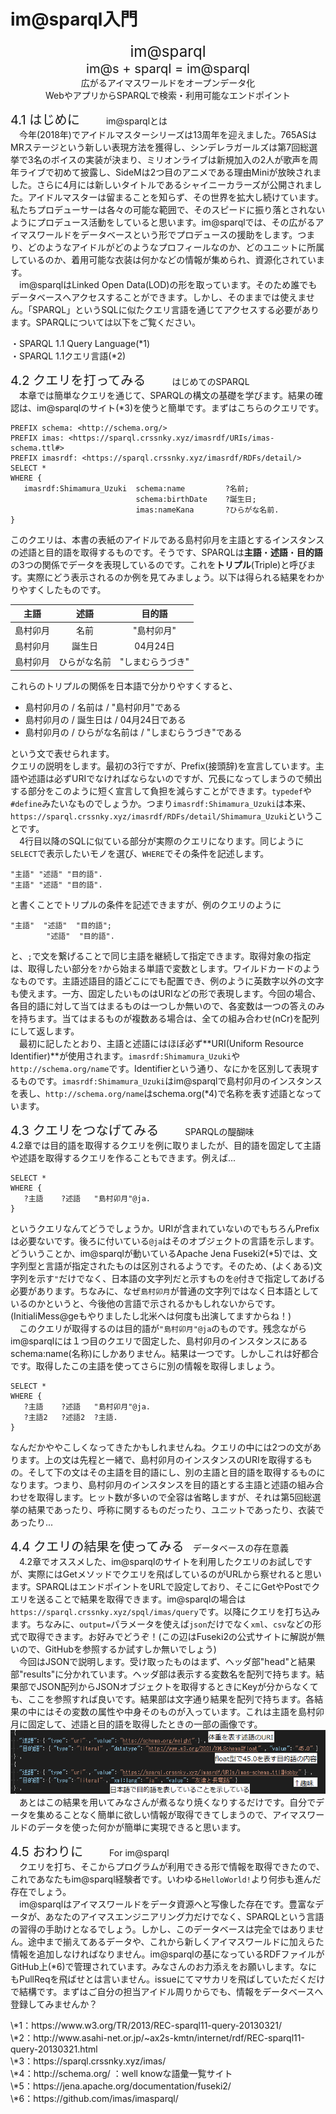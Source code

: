 # im@sparql入門

<!-- ![Logo](images/crssnky/top.png) -->
<!-- 改ページはなんとなくな希望 -->

<!-- ここ囲いたい || 画像にしたい -->
<center><big><big><big>im@sparql</big></big></big></center>
<center><big><big>im@s + sparql = im@sparql</big></big></center>
<center>広がるアイマスワールドをオープンデータ化</center>
<center>WebやアプリからSPARQLで検索・利用可能なエンドポイント</center>

<big><big>4.1 はじめに</big></big>　　　im@sparqlとは  
　今年(2018年)でアイドルマスターシリーズは13周年を迎えました。765ASはMRステージという新しい表現方法を獲得し、シンデレラガールズは第7回総選挙で3名のボイスの実装が決まり、ミリオンライブは新規加入の2人が歌声を周年ライブで初めて披露し、SideMは2つ目のアニメである理由Miniが放映されました。さらに4月には新しいタイトルであるシャイニーカラーズが公開されました。アイドルマスターは留まることを知らず、その世界を拡大し続けています。私たちプロデューサーは各々の可能な範囲で、そのスピードに振り落とされないようにプロデュース活動をしていると思います。im@sparqlでは、その広がるアイマスワールドをデータベースという形でプロデュースの援助をします。つまり、どのようなアイドルがどのようなプロフィールなのか、どのユニットに所属しているのか、着用可能な衣装は何かなどの情報が集められ、資源化されています。  
　im@sparqlはLinked Open Data(LOD)の形を取っています。そのため誰でもデータベースへアクセスすることができます。しかし、そのままでは使えません。「SPARQL」というSQLに似たクエリ言語を通じてアクセスする必要があります。SPARQLについては以下をご覧ください。  
<!-- ここ賛否両論 -->
<!-- っていうかURLどうしようかしら -->
・SPARQL 1.1 Query Language(\*1)  
・SPARQL 1.1クエリ言語(\*2)  

<big><big>4.2 クエリを打ってみる</big></big>　　　はじめてのSPARQL  
　本章では簡単なクエリを通じて、SPARQLの構文の基礎を学びます。結果の確認は、im@sparqlのサイト(\*3)を使うと簡単です。まずはこちらのクエリです。
```sparql
PREFIX schema: <http://schema.org/>
PREFIX imas: <https://sparql.crssnky.xyz/imasrdf/URIs/imas-schema.ttl#>
PREFIX imasrdf: <https://sparql.crssnky.xyz/imasrdf/RDFs/detail/>
SELECT * 
WHERE {
   imasrdf:Shimamura_Uzuki  schema:name         ?名前;
                            schema:birthDate    ?誕生日;
                            imas:nameKana       ?ひらがな名前.
}
```
このクエリは、本書の表紙のアイドルである島村卯月を主語とするインスタンスの述語と目的語を取得するものです。そうです、SPARQLは**主語**・**述語**・**目的語**の3つの関係でデータを表現しているのです。これを**トリプル**(Triple)と呼びます。実際にどう表示されるのか例を見てみましょう。以下は得られる結果をわかりやすくしたものです。

|主語|述語|目的語|
|:-:|:-:|:-:|
|島村卯月|名前|"島村卯月"|
|島村卯月|誕生日|04月24日|
|島村卯月|ひらがな名前|"しまむらうづき"|
これらのトリプルの関係を日本語で分かりやすくすると、
- 島村卯月の / 名前は / "島村卯月"である
- 島村卯月の / 誕生日は / 04月24日である
- 島村卯月の / ひらがな名前は / "しまむらうづき"である

という文で表せられます。  
クエリの説明をします。最初の3行ですが、Prefix(接頭辞)を宣言しています。主語や述語は必ずURIでなければならないのですが、冗長になってしまうので頻出する部分をこのように短く宣言して負担を減らすことができます。`typedef`や`#define`みたいなものでしょうか。つまり`imasrdf:Shimamura_Uzuki`は本来、`https://sparql.crssnky.xyz/imasrdf/RDFs/detail/Shimamura_Uzuki`ということです。  
　4行目以降のSQLに似ている部分が実際のクエリになります。同じように`SELECT`で表示したいモノを選び、`WHERE`でその条件を記述します。
```
"主語" "述語" "目的語".
"主語" "述語" "目的語".
```
と書くことでトリプルの条件を記述できますが、例のクエリのように
```
"主語"  "述語"  "目的語";
        "述語"  "目的語".
```
と、`;`で文を繋げることで同じ主語を継続して指定できます。取得対象の指定は、取得したい部分を`?`から始まる単語で変数とします。ワイルドカードのようなものです。主語述語目的語どこにでも配置でき、例のように英数字以外の文字も使えます。一方、固定したいものはURIなどの形で表現します。今回の場合、各目的語に対して当てはまるものは一つしか無いので、各変数は一つの答えのみを持ちます。当てはまるものが複数ある場合は、全ての組み合わせ(nCr)を配列にして返します。  
　最初に記したとおり、主語と述語にはほぼ必ず**URI(Uniform Resource Identifier)**が使用されます。`imasrdf:Shimamura_Uzuki`や`http://schema.org/name`です。Identifierという通り、なにかを区別して表現するものです。`imasrdf:Shimamura_Uzuki`はim@sparqlで島村卯月のインスタンスを表し、`http://schema.org/name`はschema.org(\*4)で名称を表す述語となっています。

<big><big>4.3 クエリをつなげてみる</big></big>　　　SPARQLの醍醐味  
4.2章では目的語を取得するクエリを例に取りましたが、目的語を固定して主語や述語を取得するクエリを作ることもできます。例えば...
```SPARQL
SELECT * 
WHERE {
   ?主語    ?述語   "島村卯月"@ja.
}
```
というクエリなんてどうでしょうか。URIが含まれていないのでもちろんPrefixは必要ないです。後ろに付いている`@ja`はそのオブジェクトの言語を示します。どういうことか、im@sparqlが動いているApache Jena Fuseki2(\*5)では、文字列型と言語が指定されたものは区別されるようです。そのため、(よくある)文字列を示す`"`だけでなく、日本語の文字列だと示すものを`@`付きで指定してあげる必要があります。ちなみに、なぜ`島村卯月`が普通の文字列ではなく日本語としているのかというと、今後他の言語で示されるかもしれないからです。(InitialiMess@geもやりましたし北米へは何度も出演してますからね！)  
　このクエリが取得するのは目的語が`"島村卯月"@ja`のものです。残念ながらim@sparqlには１つ目のクエリで固定した、島村卯月のインスタンスにあるschema:name(名称)にしかありません。結果は一つです。しかしこれは好都合です。取得したこの主語を使ってさらに別の情報を取得しましょう。  
```SPARQL
SELECT * 
WHERE {
   ?主語    ?述語   "島村卯月"@ja.
   ?主語2   ?述語2  ?主語.
}
```
なんだかややこしくなってきたかもしれませんね。クエリの中には2つの文があります。上の文は先程と一緒で、島村卯月のインスタンスのURIを取得するもの。そして下の文はその主語を目的語にし、別の主語と目的語を取得するものになります。つまり、島村卯月のインスタンスを目的語とする主語と述語の組み合わせを取得します。ヒット数が多いので全容は省略しますが、それは第5回総選挙の結果であったり、呼称に関するものだったり、ユニットであったり、衣装であったり...  

<big><big>4.4 クエリの結果を使ってみる</big></big>　データベースの存在意義  
　4.2章でオススメした、im@sparqlのサイトを利用したクエリのお試しですが、実際にはGetメソッドでクエリを飛ばしているのがURLから察せれると思います。SPARQLはエンドポイントをURLで設定しており、そこにGetやPostでクエリを送ることで結果を取得できます。im@sparqlの場合は`https://sparql.crssnky.xyz/spql/imas/query`です。以降にクエリを打ち込みます。ちなみに、`output=`パラメータを使えば`json`だけでなく`xml`、`csv`などの形式で取得できます。お好みでどうぞ！(この辺はFuseki2の公式サイトに解説が無いので、GitHubを参照するか試すしか無いでしょう)  
　今回はJSONで説明します。受け取ったものはまず、ヘッダ部"head"と結果部"results"に分かれています。ヘッダ部は表示する変数名を配列で持ちます。結果部でJSON配列からJSONオブジェクトを取得するときにKeyが分からなくても、ここを参照すれば良いです。結果部は文字通り結果を配列で持ちます。各結果の中にはその変数の属性や中身そのものが入っています。これは主語を島村卯月に固定して、述語と目的語を取得したときの一部の画像です。  
![](./images/crssnky/json.png)  
　あとはこの結果を用いてみなさんが煮るなり焼くなりするだけです。自分でデータを集めることなく簡単に欲しい情報が取得できてしまうので、アイマスワールドのデータを使った何かが簡単に実現できると思います。  

<big><big>4.5  おわりに</big></big>　　　For im@sparql  
　クエリを打ち、そこからプログラムが利用できる形で情報を取得できたので、これであなたもim@sparql経験者です。いわゆる`HelloWorld!`より何歩も進んだ存在でしょう。  
　im@sparqlはアイマスワールドをデータ資源へと写像した存在です。豊富なデータが、あなたのアイマスエンジニアリング力だけでなく、SPARQLという言語の習得の手助けとなるでしょう。しかし、このデータベースは完全ではありません。途中まで揃えてあるデータや、これから新しくアイマスワールドに加えらた情報を追加しなければなりません。im@sparqlの基になっているRDFファイルがGitHub上(\*6)で管理されています。みなさんのお力添えをお願いします。なにもPullReqを飛ばせとは言いません。issueにてマサカリを飛ばしていただくだけで結構です。まずはご自分の担当アイドル周りからでも、情報をデータベースへ登録してみませんか？

<footer>\*1：https://www.w3.org/TR/2013/REC-sparql11-query-20130321/</footer>
<footer>\*2：http://www.asahi-net.or.jp/~ax2s-kmtn/internet/rdf/REC-sparql11-query-20130321.html</footer>
<footer>\*3：https://sparql.crssnky.xyz/imas/</footer>
<footer>\*4：http://schema.org/ ：well knowな語彙一覧サイト</footer>
<footer>\*5：https://jena.apache.org/documentation/fuseki2/</footer>
<footer>\*6：https://github.com/imas/imasparql/</footer>